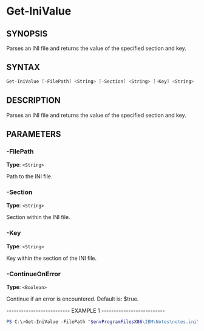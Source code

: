 Get-IniValue
============

SYNOPSIS
--------

Parses an INI file and returns the value of the specified section and
key.

SYNTAX
------

```powershell
Get-IniValue [-FilePath] <String> [-Section] <String> [-Key] <String> [[-ContinueOnError] <Boolean>] [<CommonParameters>]
```

DESCRIPTION
-----------

Parses an INI file and returns the value of the specified section and
key.

PARAMETERS
----------

### -FilePath

**Type**: `<String>`

Path to the INI file.

### -Section

**Type**: `<String>`

Section within the INI file.

### -Key

**Type**: `<String>`

Key within the section of the INI file.

### -ContinueOnError

**Type**: `<Boolean>`

Continue if an error is encountered. Default is: $true.

-------------------------- EXAMPLE 1 --------------------------

```powershell
PS C:\>Get-IniValue -FilePath "$envProgramFilesX86\IBM\Notes\notes.ini" -Section 'Notes' -Key 'KeyFileName'
```

